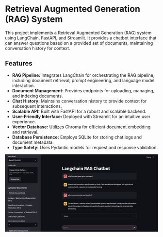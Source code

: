 # Retrieval Augmented Generation (RAG) System

This project implements a Retrieval Augmented Generation (RAG) system using LangChain, FastAPI, and Streamlit. It provides a chatbot interface that can answer questions based on a provided set of documents, maintaining conversation history for context.

## Features

*   **RAG Pipeline:** Integrates LangChain for orchestrating the RAG pipeline, including document retrieval, prompt engineering, and language model interaction.
*   **Document Management:**  Provides endpoints for uploading, managing, and indexing documents.
*   **Chat History:** Maintains conversation history to provide context for subsequent interactions.
*   **Scalable API:** Built with FastAPI for a robust and scalable backend.
*   **User-Friendly Interface:** Deployed with Streamlit for an intuitive user experience.
*   **Vector Database:** Utilizes Chroma for efficient document embedding and retrieval.
*   **Database Persistence:** Employs SQLite for storing chat logs and document metadata.
*   **Type Safety:** Uses Pydantic models for request and response validation.


![Project SS](SS_Chatbot.png)